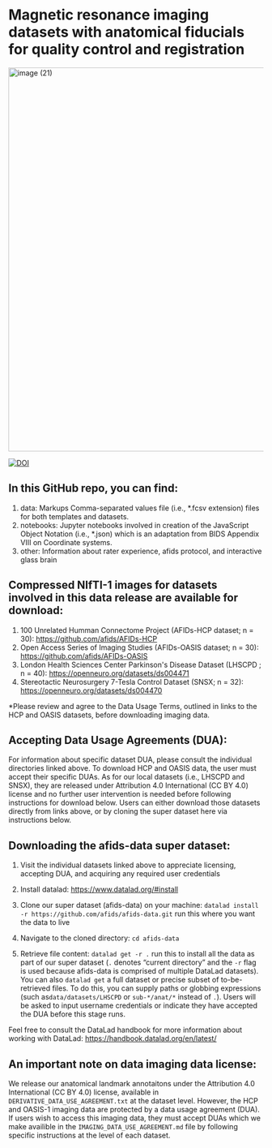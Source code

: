 # Magnetic resonance imaging datasets with anatomical fiducials for quality control and registration
<img width="757" alt="image (21)" src="https://user-images.githubusercontent.com/46094728/200840201-90d2e6ef-b066-4de9-8bae-79cb51bd2354.png">

<a href="https://doi.org/10.5281/zenodo.7640692"><img src="https://zenodo.org/badge/DOI/10.5281/zenodo.7640692.svg" alt="DOI"></a>

## In this GitHub repo, you can find: 

1) data: Markups Comma-separated values file (i.e., *.fcsv extension) files for both templates and datasets. 
2) notebooks: Jupyter notebooks involved in creation of the JavaScript Object Notation (i.e., *.json) which is an adaptation from BIDS Appendix VIII on Coordinate systems.  
3) other: Information about rater experience, afids protocol, and interactive glass brain

## Compressed NIfTI-1 images for datasets involved in this data release are available for download: 
1) 100 Unrelated Humman Connectome Project (AFIDs-HCP dataset; n = 30): https://github.com/afids/AFIDs-HCP
2) Open Access Series of Imaging Studies (AFIDs-OASIS dataset; n = 30): https://github.com/afids/AFIDs-OASIS
3) London Health Sciences Center Parkinson's Disease Dataset (LHSCPD ; n = 40): https://openneuro.org/datasets/ds004471
4) Stereotactic Neurosurgery 7-Tesla Control Dataset (SNSX; n = 32): https://openneuro.org/datasets/ds004470

*Please review and agree to the Data Usage Terms, outlined in links to the HCP and OASIS datasets, before downloading imaging data. 

## Accepting Data Usage Agreements (DUA):
For information about specific dataset DUA, please consult the individual directories linked above. To download HCP and OASIS data, the user must accept their specific DUAs. As for our local datasets (i.e., LHSCPD and SNSX), they are released under Attribution 4.0 International (CC BY 4.0) license and no further user intervention is needed before following instructions for download below. Users can either download those datasets directly from links above, or by cloning the super dataset here via instructions below. 

## Downloading the afids-data super dataset:

1) Visit the individual datasets linked above to appreciate licensing, accepting DUA, and acquiring any required user credentials

2) Install datalad:
https://www.datalad.org/#install
    
3) Clone our super dataset (afids-data) on your machine:
`datalad install -r https://github.com/afids/afids-data.git` run this where you want the data to live

4) Navigate to the cloned directory:
`cd afids-data`
    
5) Retrieve file content:
`datalad get -r .` run this to install all the data as part of our super dataset (`.` denotes “current directory” and the `-r` flag is used because afids-data is comprised of multiple DataLad datasets). You can also `datalad get` a full dataset or precise subset of to-be-retrieved files. To do this, you can supply paths or globbing expressions (such as`data/datasets/LHSCPD` or `sub-*/anat/*` instead of `.`). Users will be asked to input username credentials or indicate they have accepted the DUA before this stage runs.

Feel free to consult the DataLad handbook for more information about working with DataLad: https://handbook.datalad.org/en/latest/

## An important note on data imaging data license: 

We release our anatomical landmark annotaitons under the Attribution 4.0 International (CC BY 4.0) license, available in `DERIVATIVE_DATA_USE_AGREEMENT.txt` at the dataset level. However, the HCP and OASIS-1 imaging data are protected by a data usage agreement (DUA). If users wish to access this imaging data, they must accept DUAs which we make availible in the `IMAGING_DATA_USE_AGREEMENT.md` file by following specific instructions at the level of each dataset. 

